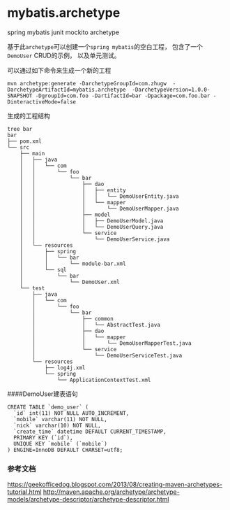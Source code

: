 # mybatis.archetype
spring mybatis junit mockito archetype

基于此`archetype`可以创建一个`spring mybatis`的空白工程， 包含了一个`DemoUser` CRUD的示例， 以及单元测试。

可以通过如下命令来生成一个新的工程
```
mvn archetype:generate -DarchetypeGroupId=com.zhugw  -DarchetypeArtifactId=mybatis.archetype  -DarchetypeVersion=1.0.0-SNAPSHOT -DgroupId=com.foo -DartifactId=bar -Dpackage=com.foo.bar -DinteractiveMode=false
```
生成的工程结构
```
tree bar
bar
├── pom.xml
└── src
    ├── main
    │   ├── java
    │   │   └── com
    │   │       └── foo
    │   │           └── bar
    │   │               ├── dao
    │   │               │   ├── entity
    │   │               │   │   └── DemoUserEntity.java
    │   │               │   └── mapper
    │   │               │       └── DemoUserMapper.java
    │   │               ├── model
    │   │               │   ├── DemoUserModel.java
    │   │               │   └── DemoUserQuery.java
    │   │               └── service
    │   │                   └── DemoUserService.java
    │   └── resources
    │       ├── spring
    │       │   └── bar
    │       │       └── module-bar.xml
    │       └── sql
    │           └── bar
    │               └── DemoUser.xml
    └── test
        ├── java
        │   └── com
        │       └── foo
        │           └── bar
        │               ├── common
        │               │   └── AbstractTest.java
        │               ├── dao
        │               │   └── mapper
        │               │       └── DemoUserMapperTest.java
        │               └── service
        │                   └── DemoUserServiceTest.java
        └── resources
            ├── log4j.xml
            └── spring
                └── ApplicationContextTest.xml
```
####DemoUser建表语句
```
CREATE TABLE `demo_user` (
  `id` int(11) NOT NULL AUTO_INCREMENT,
  `mobile` varchar(11) NOT NULL,
  `nick` varchar(10) NOT NULL,
  `create_time` datetime DEFAULT CURRENT_TIMESTAMP,
  PRIMARY KEY (`id`),
  UNIQUE KEY `mobile` (`mobile`)
) ENGINE=InnoDB DEFAULT CHARSET=utf8;
```
### 参考文档
https://geekofficedog.blogspot.com/2013/08/creating-maven-archetypes-tutorial.html
http://maven.apache.org/archetype/archetype-models/archetype-descriptor/archetype-descriptor.html
